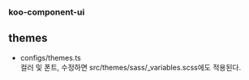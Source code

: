 ### koo-component-ui

## themes

- configs/themes.ts  
  컬러 및 폰트, 수정하면 src/themes/sass/\_variables.scss에도 적용된다.
